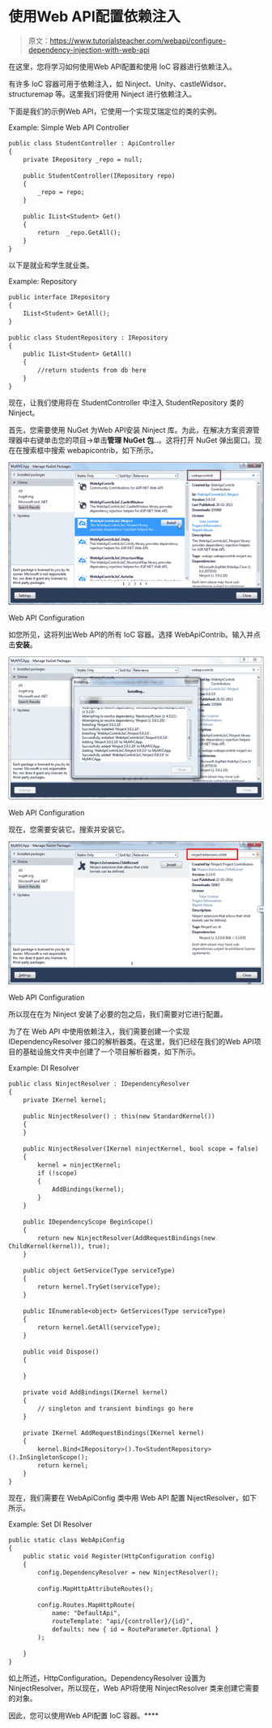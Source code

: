 # 使用Web API配置依赖注入

> 原文：<https://www.tutorialsteacher.com/webapi/configure-dependency-injection-with-web-api>

在这里，您将学习如何使用Web API配置和使用 IoC 容器进行依赖注入。

有许多 IoC 容器可用于依赖注入，如 Ninject、Unity、castleWidsor、structuremap 等。这里我们将使用 Ninject 进行依赖注入。

下面是我们的示例Web API，它使用一个实现艾瑞定位的类的实例。

Example: Simple Web API Controller 

```
public class StudentController : ApiController
{
    private IRepository _repo = null;

    public StudentController(IRepository repo)
    {
        _repo = repo;
    }

    public IList<Student> Get()
    {
        return  _repo.GetAll();
    }
} 
```

以下是就业和学生就业类。

Example: Repository 

```
public interface IRepository
{
    IList<Student> GetAll();
}

public class StudentRepository : IRepository
{
    public IList<Student> GetAll()
    {
        //return students from db here
    }
} 
```

现在，让我们使用将在 StudentController 中注入 StudentRepository 类的 Ninject。

首先，您需要使用 NuGet 为Web API安装 Ninject 库。为此，在解决方案资源管理器中右键单击您的项目->单击**管理 NuGet 包..**。这将打开 NuGet 弹出窗口。现在在搜索框中搜索 webapicontrib，如下所示。

[![](img/567fd42265f547f4474014ef0bdd8d13.png)](../../Content/images/webapi/configure-DI-1.png)

Web API Configuration



如您所见，这将列出Web API的所有 IoC 容器。选择 WebApiContrib。输入并点击**安装**。

[![](img/ab1f2d150144d288ede7162ccd31b88e.png)](../../Content/images/webapi/configure-DI-2.png)

Web API Configuration



现在，您需要安装它。搜索并安装它。

[![](img/04efd7b860a2afc28cce86942bf8e860.png)](../../Content/images/webapi/configure-DI-3.png)

Web API Configuration



所以现在在为 Ninject 安装了必要的包之后，我们需要对它进行配置。

为了在 Web API 中使用依赖注入，我们需要创建一个实现 IDependencyResolver 接口的解析器类。在这里，我们已经在我们的Web API项目的基础设施文件夹中创建了一个项目解析器类，如下所示。

Example: DI Resolver 

```
public class NinjectResolver : IDependencyResolver
{
    private IKernel kernel;

    public NinjectResolver() : this(new StandardKernel()) 
    { 
    }

    public NinjectResolver(IKernel ninjectKernel, bool scope = false)
    {
        kernel = ninjectKernel;
        if (!scope)
        {
            AddBindings(kernel);
        }
    }

    public IDependencyScope BeginScope()
    {
        return new NinjectResolver(AddRequestBindings(new ChildKernel(kernel)), true);
    }

    public object GetService(Type serviceType)
    {
        return kernel.TryGet(serviceType);
    }

    public IEnumerable<object> GetServices(Type serviceType)
    {
        return kernel.GetAll(serviceType);
    }

    public void Dispose()
    {

    }

    private void AddBindings(IKernel kernel)
    {
        // singleton and transient bindings go here
    }

    private IKernel AddRequestBindings(IKernel kernel)
    {
        kernel.Bind<IRepository>().To<StudentRepository>().InSingletonScope();
        return kernel;
    }
} 
```

现在，我们需要在 WebApiConfig 类中用 Web API 配置 NijectResolver，如下所示。

Example: Set DI Resolver 

```
public static class WebApiConfig
{
    public static void Register(HttpConfiguration config)
    {
        config.DependencyResolver = new NinjectResolver();

        config.MapHttpAttributeRoutes();

        config.Routes.MapHttpRoute(
            name: "DefaultApi",
            routeTemplate: "api/{controller}/{id}",
            defaults: new { id = RouteParameter.Optional }
        );

    }
} 
```

如上所述，HttpConfiguration。DependencyResolver 设置为 NinjectResolver。所以现在，Web API将使用 NinjectResolver 类来创建它需要的对象。

因此，您可以使用Web API配置 IoC 容器。****